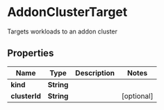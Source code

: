 

# AddonClusterTarget

Targets workloads to an addon cluster

## Properties

Name | Type | Description | Notes
------------ | ------------- | ------------- | -------------
**kind** | **String** |  | 
**clusterId** | **String** |  |  [optional]



